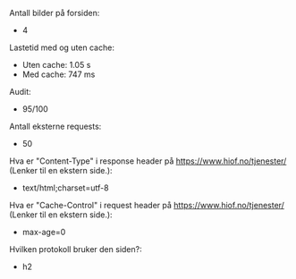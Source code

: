 Antall bilder på forsiden:
- 4 

Lastetid med og uten cache:
- Uten cache: 1.05 s
- Med cache: 747 ms

Audit:
- 95/100

Antall eksterne requests:
- 50

Hva er "Content-Type" i response header på https://www.hiof.no/tjenester/ (Lenker til en ekstern side.):
- text/html;charset=utf-8

Hva er "Cache-Control" i request header på https://www.hiof.no/tjenester/ (Lenker til en ekstern side.):
- max-age=0

Hvilken protokoll bruker den siden?:
- h2